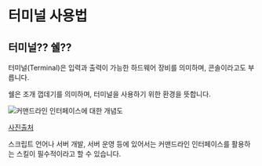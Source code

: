 # 터미널 사용법

## 터미널?? 쉘??

터미널(Terminal)은 입력과 출력이 가능한 하드웨어 장비를 의미하며, 콘솔이라고도 부릅니다.

쉘은 조개 껍데기를 의미하며, 터미널을 사용하기 위한 환경을 뜻합니다.

![커맨드라인 인터페이스에 대한 개념도](https://d2uleea4buiacg.cloudfront.net/files/65a/65a2fddd862db0e033059b78ca0ac376b81707937f17a316af86366421a57545.m.png)

[사진출처](https://www.44bits.io/ko/keyword/command-line-interface-cli-shell-and-terminal)

스크립트 언어나 서버 개발, 서버 운영 등에 있어서는 커맨드라인 인터페이스를 활용하는 스킬이 필수적이라고 할 수 있습니다.

